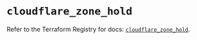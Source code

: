 # `cloudflare_zone_hold`

Refer to the Terraform Registry for docs: [`cloudflare_zone_hold`](https://registry.terraform.io/providers/cloudflare/cloudflare/4.29.0/docs/resources/zone_hold).

